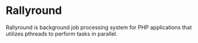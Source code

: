 # Rallyround
Rallyround is background job processing system for PHP applications that utilizes pthreads to perform tasks in parallel.